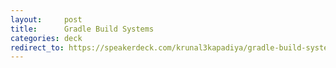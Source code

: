 ```yaml
---
layout:     post
title:      Gradle Build Systems
categories: deck
redirect_to: https://speakerdeck.com/krunal3kapadiya/gradle-build-systems
---
```


